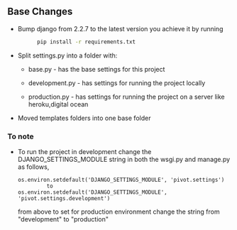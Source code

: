 ## Base Changes- Bump django from 2.2.7 to the latest version    you achieve it by running   ```bash        pip install -r requirements.txt  ```- Split settings.py into a folder with:      - base.py - has the base settings for this project        - development.py - has settings for running the project locally      - production.py - has settings for running the project on a server like heroku,digital ocean    - Moved templates folders into one base folder### To note - To run the project in development change the DJANGO_SETTINGS_MODULE string in both     the wsgi.py and manage.py as follows,      ```    os.environ.setdefault('DJANGO_SETTINGS_MODULE', 'pivot.settings')              to     os.environ.setdefault('DJANGO_SETTINGS_MODULE', 'pivot.settings.development')    ```    from above to set for production environment change the string from "development" to "production"